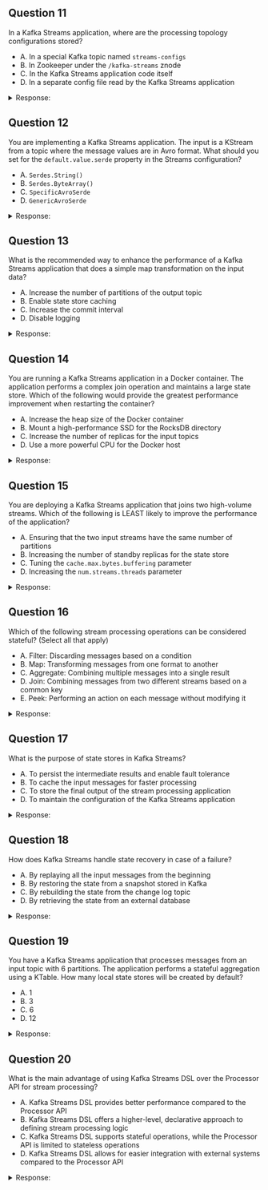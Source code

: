## Question 11

In a Kafka Streams application, where are the processing topology configurations stored?

- A. In a special Kafka topic named `streams-configs`
- B. In Zookeeper under the `/kafka-streams` znode
- C. In the Kafka Streams application code itself
- D. In a separate config file read by the Kafka Streams application

<details>
<summary>Response:</summary> 

**Answer:** C

**Explanation:**
In a Kafka Streams application, the processing topology (the DAG of processing nodes) is defined in the application code itself using the Kafka Streams DSL or the Processor API.

- A, B are incorrect because Kafka Streams does not use a special topic or Zookeeper for storing topology configurations.
- D is incorrect as the topology is not defined in a separate config file, but rather in the application code.

</details>

## Question 12

You are implementing a Kafka Streams application. The input is a KStream from a topic where the message values are in Avro format. What should you set for the `default.value.serde` property in the Streams configuration?

- A. `Serdes.String()`
- B. `Serdes.ByteArray()`
- C. `SpecificAvroSerde`
- D. `GenericAvroSerde`

<details>
<summary>Response:</summary> 

**Answer:** C

**Explanation:**
In a Kafka Streams application, you need to specify the default serdes (serializers/deserializers) for message keys and values. Since the input topic has message values in Avro format, you should set:

- `default.value.serde=SpecificAvroSerde`: This tells Kafka Streams to use the `SpecificAvroSerde` to deserialize the message values. This assumes that you have specific Avro-generated classes for your data schema.

The other options are not ideal:

- A: `Serdes.String()` would be incorrect because the message values are in Avro format, not plain strings.
- B: `Serdes.ByteArray()` could work, but it would give you raw bytes that you'd have to deserialize manually. It's better to use a specific Avro serde.
- D: `GenericAvroSerde` could be used if you don't have specific Avro-generated classes and want to use the generic Avro record representation. But if you have specific classes, `SpecificAvroSerde` is preferred.

</details>

## Question 13

What is the recommended way to enhance the performance of a Kafka Streams application that does a simple map transformation on the input data?

- A. Increase the number of partitions of the output topic
- B. Enable state store caching
- C. Increase the commit interval
- D. Disable logging

<details>
<summary>Response:</summary> 

**Answer:** A

**Explanation:**
In a Kafka Streams application that performs a simple stateless transformation like `map`, the bottleneck is often in the processing of the output topic. Increasing the number of partitions of the output topic allows more consumer instances to read from the topic in parallel, thereby increasing the overall throughput.

- B is not applicable because state store caching is useful for stateful operations, not for stateless transformations like `map`.
- C is incorrect because increasing the commit interval can actually decrease performance by causing larger batches to accumulate before being processed.
- D is incorrect because disabling logging does not directly enhance performance and can make debugging more difficult.

</details>

## Question 14

You are running a Kafka Streams application in a Docker container. The application performs a complex join operation and maintains a large state store. Which of the following would provide the greatest performance improvement when restarting the container?

- A. Increase the heap size of the Docker container
- B. Mount a high-performance SSD for the RocksDB directory
- C. Increase the number of replicas for the input topics
- D. Use a more powerful CPU for the Docker host

<details>
<summary>Response:</summary> 

**Answer:** B

**Explanation:**
In a Kafka Streams application that maintains a large state store (e.g., for a complex join operation), the bottleneck during restarts is often the time taken to restore the state store from the changelog topic. By mounting a high-performance SSD for the RocksDB directory used by Kafka Streams, the state restore process can be significantly speeded up.

- A is less effective because the heap is used for processing, but the state store is stored on disk (in RocksDB) and loaded into off-heap memory.
- C does not directly impact the state restore performance because the changelogs are already replicated.
- D can help with processing speed but does not address the state restore bottleneck.

</details>

## Question 15

You are deploying a Kafka Streams application that joins two high-volume streams. Which of the following is LEAST likely to improve the performance of the application?

- A. Ensuring that the two input streams have the same number of partitions
- B. Increasing the number of standby replicas for the state store
- C. Tuning the `cache.max.bytes.buffering` parameter
- D. Increasing the `num.streams.threads` parameter

<details>
<summary>Response:</summary> 

**Answer:** B

**Explanation:**
Increasing the number of standby replicas for the state store in a Kafka Streams application can provide better fault tolerance by allowing faster failover to a replica if a node fails. However, it is unlikely to improve the normal operating performance of the application.

In contrast:

- A can improve performance by allowing the join to be performed more efficiently, with each partition able to be processed independently.
- C can improve performance by allowing more data to be buffered in memory before being flushed to the state store, reducing I/O overhead.
- D can improve performance by allowing more partitions to be processed concurrently, up to the number of partitions of the input topics.

</details>

## Question 16

Which of the following stream processing operations can be considered stateful? (Select all that apply)

- A. Filter: Discarding messages based on a condition
- B. Map: Transforming messages from one format to another
- C. Aggregate: Combining multiple messages into a single result
- D. Join: Combining messages from two different streams based on a common key
- E. Peek: Performing an action on each message without modifying it

<details>
<summary>Response:</summary> 

**Explanation:**
In stream processing, stateful operations are those that maintain and update a state based on the processed messages. They require the stream processor to keep track of some information over time.

1. Aggregate: Aggregation operations, such as counting, summing, or averaging values, are stateful because they need to maintain a running state of the aggregated result. The state is updated as new messages arrive, and the final result depends on the accumulated state over time.

2. Join: Join operations, especially window-based joins, are stateful because they need to maintain a state of the messages from both streams within a specified time window. The stream processor must store the messages temporarily to match and combine them based on a common key.

The other operations mentioned are generally considered stateless:

- Filter: Filtering messages based on a condition does not require maintaining any state. Each message is evaluated independently against the condition, and the decision to keep or discard the message is made solely based on the current message.

- Map: Transforming messages from one format to another is typically a stateless operation. Each message is processed independently, and the transformation logic is applied to each message without relying on any previous state.

- Peek: Performing an action on each message without modifying it, such as logging or publishing metrics, is usually stateless. The action is performed on each message independently, without maintaining any state across messages.

It's important to note that the specific implementation and requirements of a stream processing application can introduce statefulness to operations that are typically considered stateless. However, in general, aggregation and join operations are inherently stateful, while filtering, mapping, and peeking are often stateless.

</details>

## Question 17

What is the purpose of state stores in Kafka Streams?

- A. To persist the intermediate results and enable fault tolerance
- B. To cache the input messages for faster processing
- C. To store the final output of the stream processing application
- D. To maintain the configuration of the Kafka Streams application

<details>
<summary>Response:</summary> 

**Answer:** A

**Explanation:**
In Kafka Streams, state stores play a crucial role in persisting the intermediate results and enabling fault tolerance for stateful operations.

When a Kafka Streams application performs stateful operations, such as aggregations or joins, it needs to maintain and update a state based on the processed messages. State stores provide a way to persistently store this state outside of the streaming application's memory.

The purpose of state stores is as follows:

1. Persistence: State stores allow the streaming application to persist the intermediate state to disk. This ensures that the state is not lost if the application fails or needs to be restarted. When the application restarts, it can reload the state from the state stores and resume processing from where it left off.

2. Fault Tolerance: By persisting the state, state stores enable fault tolerance in Kafka Streams applications. If a node in the Kafka Streams cluster fails, another node can take over the processing and recover the state from the state stores. This ensures that the processing can continue without losing the accumulated state.

3. Queryable State: State stores in Kafka Streams also provide the ability to query the current state of the application. This allows other applications or services to retrieve the latest computed state without needing to process the entire stream again. Queryable state is useful for serving real-time results or building interactive applications.

State stores in Kafka Streams are backed by an embedded key-value store, such as RocksDB, which provides efficient storage and retrieval of state data. Kafka Streams takes care of managing the state stores, including their creation, updates, and fault tolerance, based on the defined topology and configuration.

It's important to note that state stores are not used for caching input messages or storing the final output of the stream processing application. They are specifically designed to persist and manage the intermediate state required for stateful operations.

**Related Area:** Kafka Streams

</details>

## Question 18

How does Kafka Streams handle state recovery in case of a failure?

- A. By replaying all the input messages from the beginning
- B. By restoring the state from a snapshot stored in Kafka
- C. By rebuilding the state from the change log topic
- D. By retrieving the state from an external database

<details>
<summary>Response:</summary> 

**Answer:** C

**Explanation:**
Kafka Streams provides built-in fault tolerance and state recovery mechanisms to handle failures and ensure the integrity of the processing state. When a failure occurs, Kafka Streams automatically recovers the state using the change log topic.

Here's how state recovery works in Kafka Streams:

1. Change Log Topic: For each state store in a Kafka Streams application, Kafka Streams creates a corresponding change log topic. The change log topic acts as a persistent log of all the state changes that occurred in the state store.

2. State Updates: Whenever the state in a state store is updated as a result of processing messages, Kafka Streams writes the state changes to the change log topic. Each record in the change log topic represents a state update and includes the key, value, and timestamp of the update.

3. Failure Recovery: If a failure occurs and a Kafka Streams application needs to recover its state, it starts by reading the change log topic from the beginning. The application replays the state changes from the change log topic to rebuild the state store. By replaying the state changes in the correct order, the application can restore its state to the latest consistent point before the failure.

4. Resuming Processing: Once the state is recovered from the change log topic, the Kafka Streams application can resume processing from the point where it left off. It continues to read input messages from the source topics and applies the processing logic to update the state and generate output.

- B. leveraging the change log topic, Kafka Streams ensures that the state can be recovered accurately and efficiently in case of failures. The change log topic acts as a durable and replicated log of state changes, providing a reliable source of truth for state recovery.

It's important to note that Kafka Streams does not rely on replaying all the input messages from the beginning or storing snapshots of the state in Kafka itself. The change log topic is specifically designed to capture and persist the state changes, enabling quick and precise state recovery.

Additionally, Kafka Streams does not rely on external databases for state storage or recovery. The state is managed internally within Kafka Streams using the embedded key-value stores and the change log topics.

</details>

## Question 19

You have a Kafka Streams application that processes messages from an input topic with 6 partitions. The application performs a stateful aggregation using a KTable. How many local state stores will be created by default?

- A. 1
- B. 3
- C. 6
- D. 12

<details>
<summary>Response:</summary> 

**Answer:** C

**Explanation:**
In a Kafka Streams application, when you perform a stateful operation such as aggregation using a KTable, Kafka Streams creates local state stores to maintain the aggregated state for each partition of the input topic. By default, Kafka Streams creates one local state store per partition.

In this scenario, with an input topic having 6 partitions, the Kafka Streams application will create 6 local state stores by default, one for each partition.

Each local state store is associated with a specific partition and maintains the aggregated state for that partition. When a message is processed from a particular partition, the corresponding local state store is updated accordingly.

The number of local state stores created by Kafka Streams is determined by the number of partitions in the input topic and the parallelism of the Kafka Streams application. By default, Kafka Streams uses a parallelism of 1, which means it creates one stream task per partition. Each stream task is responsible for processing messages from its assigned partition and updating the corresponding local state store.

If you increase the parallelism of the Kafka Streams application, multiple stream tasks can be created to process messages from the same partition. In that case, the local state stores are shared among the tasks processing the same partition to ensure consistency.

It's worth noting that the actual number of local state stores created may be influenced by factors such as state store configuration, stream processing topology, and the specific Kafka Streams version being used.

</details>

## Question 20

What is the main advantage of using Kafka Streams DSL over the Processor API for stream processing?

- A. Kafka Streams DSL provides better performance compared to the Processor API
- B. Kafka Streams DSL offers a higher-level, declarative approach to defining stream processing logic
- C. Kafka Streams DSL supports stateful operations, while the Processor API is limited to stateless operations
- D. Kafka Streams DSL allows for easier integration with external systems compared to the Processor API

<details>
<summary>Response:</summary> 

**Answer:** B

**Explanation:**
The main advantage of using Kafka Streams DSL (Domain-Specific Language) over the Processor API for stream processing is that it offers a higher-level, declarative approach to defining stream processing logic.

Kafka Streams DSL provides a set of high-level operations and constructs that allow developers to express stream processing logic in a more concise and expressive manner. With the DSL, you can chain together operations like `map`, `filter`, `groupBy`, `aggregate`, and `join` to define the desired stream processing topology. The DSL abstracts away low-level details and provides a more intuitive and readable way to define the processing logic.

On the other hand, the Processor API is a lower-level API that provides more fine-grained control over the stream processing topology. With the Processor API, you need to define individual processor nodes and connect them manually to create the desired processing flow. While this provides more flexibility, it requires more code and can be more complex to implement and maintain compared to the DSL.

Both Kafka Streams DSL and the Processor API offer similar performance characteristics and support stateful operations. They also provide integration capabilities with external systems. The choice between the two depends on the specific requirements of the application and the level of control and customization needed.


</details>
